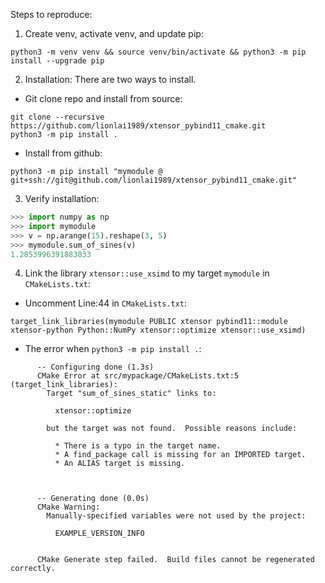Steps to reproduce:  
1. Create venv, activate venv, and update pip:
```
python3 -m venv venv && source venv/bin/activate && python3 -m pip install --upgrade pip
```

2. Installation: There are two ways to install.
- Git clone repo and install from source: 
```
git clone --recursive https://github.com/lionlai1989/xtensor_pybind11_cmake.git
python3 -m pip install .
```
- Install from github:
```
python3 -m pip install "mymodule @ git+ssh://git@github.com/lionlai1989/xtensor_pybind11_cmake.git"
```

3. Verify installation:
```python
>>> import numpy as np
>>> import mymodule
>>> v = np.arange(15).reshape(3, 5)
>>> mymodule.sum_of_sines(v)
1.2853996391883833
```

4. Link the library `xtensor::use_xsimd` to my target `mymodule` in `CMakeLists.txt`:
- Uncomment Line:44 in `CMakeLists.txt`:
```
target_link_libraries(mymodule PUBLIC xtensor pybind11::module xtensor-python Python::NumPy xtensor::optimize xtensor::use_xsimd)
```
- The error when `python3 -m pip install .`:
```
      -- Configuring done (1.3s)
      CMake Error at src/mypackage/CMakeLists.txt:5 (target_link_libraries):
        Target "sum_of_sines_static" links to:
      
          xtensor::optimize
      
        but the target was not found.  Possible reasons include:
      
          * There is a typo in the target name.
          * A find_package call is missing for an IMPORTED target.
          * An ALIAS target is missing.
      
      
      
      -- Generating done (0.0s)
      CMake Warning:
        Manually-specified variables were not used by the project:
      
          EXAMPLE_VERSION_INFO
      
      
      CMake Generate step failed.  Build files cannot be regenerated correctly.
```

